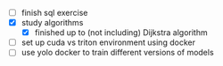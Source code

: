 - [ ] finish sql exercise
- [x] study algorithms
	- [x] finished up to (not including) Dijkstra algorithm
- [ ] set up cuda vs triton environment using docker
- [ ] use yolo docker to train different versions of models